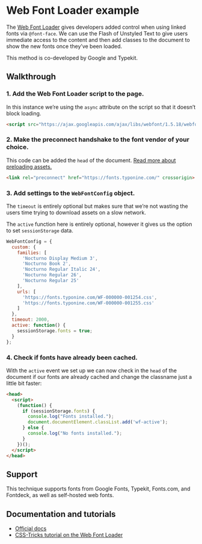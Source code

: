 # Web Font Loader example

The [Web Font Loader](https://github.com/typekit/webfontloader) gives developers added control when using linked fonts via `@font-face`. We can use the Flash of Unstyled Text to give users immediate access to the content and then add classes to the document to show the new fonts once they’ve been loaded.

This method is co-developed by Google and Typekit.


## Walkthrough

### 1. Add the Web Font Loader script to the page.

In this instance we’re using the `async` attribute on the script so that it doesn’t block loading.

```html
<script src="https://ajax.googleapis.com/ajax/libs/webfont/1.5.18/webfont.js" async></script>
```



### 2. Make the preconnect handshake to the font vendor of your choice.

This code can be added the `head` of the document. [Read more about preloading assets.](https://css-tricks.com/prefetching-preloading-prebrowsing/)

```html
<link rel="preconnect" href="https://fonts.typonine.com/" crossorigin>
```



### 3. Add settings to the `WebFontConfig` object.

The `timeout` is entirely optional but makes sure that we’re not wasting the users time trying to download assets on a slow network.

The `active` function here is entirely optional, however it gives us the option to set `sessionStorage` data.

```js
WebFontConfig = {
  custom: {
    families: [
      'Nocturno Display Medium 3',
      'Nocturno Book 2',
      'Nocturno Regular Italic 24',
      'Nocturno Regular 26',
      'Nocturno Regular 25'
    ],
    urls: [
      'https://fonts.typonine.com/WF-000000-001254.css',
      'https://fonts.typonine.com/WF-000000-001255.css'
    ]
  },
  timeout: 2000,
  active: function() {
    sessionStorage.fonts = true;
  }
};
```




### 4. Check if fonts have already been cached.

With the `active` event we set up we can now check in the `head` of the document if our fonts are already cached and change the classname just a little bit faster:

```html
<head>
  <script>
    (function() {
      if (sessionStorage.fonts) {
        console.log("Fonts installed.");
        document.documentElement.classList.add('wf-active');
      } else {
        console.log("No fonts installed.");
      }
    })();
  </script>
</head>
```



## Support

This technique supports fonts from Google Fonts, Typekit, Fonts.com, and Fontdeck, as well as self-hosted web fonts.


## Documentation and tutorials

- [Official docs](https://github.com/typekit/webfontloader)
- [CSS-Tricks tutorial on the Web Font Loader](https://css-tricks.com/loading-web-fonts-with-the-web-font-loader/)



